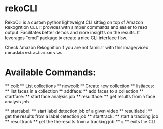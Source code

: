 # rekoCLI
RekoCLI is a custom python lightweight CLI sitting on top of Amazon Rekognition CLI.
It provides with simpler commands and easier to read output. 
Facilitates better demos and more insights on the results.
It leverages "cmd" package to create a nice CLI interface flow.

Check Amazon Rekognition if you are not familiar with this image/video metadata extraction service.

# Available Commands:

** coll: ** List collections
** newcoll: ** Create new collection
** listfaces: ** list faces in a collection
** addface: ** add faces to a collection
** startface: ** start face analysis job
** resultface: ** get results from a face analysis job

** startlabel: ** start label detection job of a given video
** resultlabel: ** get the results from a label detection job
** starttrack: ** start a tracking job
** resulttrack ** get the the results from a tracking job
** q ** exits the CLI
